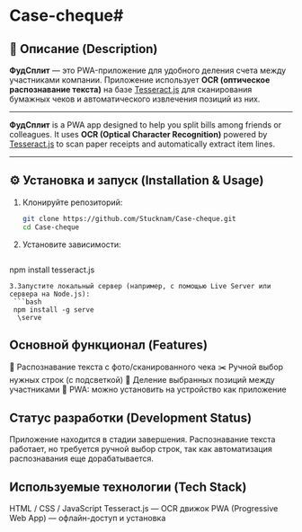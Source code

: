 # Case-cheque# 

## 📌 Описание (Description)

**ФудСплит** — это PWA-приложение для удобного деления счета между участниками компании. Приложение использует **OCR (оптическое распознавание текста)** на базе [Tesseract.js](https://github.com/naptha/tesseract.js) для сканирования бумажных чеков и автоматического извлечения позиций из них.

---

**ФудСплит**  is a PWA app designed to help you split bills among friends or colleagues. It uses **OCR (Optical Character Recognition)** powered by [Tesseract.js](https://github.com/naptha/tesseract.js) to scan paper receipts and automatically extract item lines.

---

## ⚙️ Установка и запуск (Installation & Usage)

1. Клонируйте репозиторий:
   ```bash
   git clone https://github.com/Stucknam/Case-cheque.git
   cd Case-cheque
   ```
2. Установите зависимости:
   ```bash
  npm install tesseract.js
  ```
3.Запустите локальный сервер (например, с помощью Live Server или сервера на Node.js):
   ```bash
   npm install -g serve
    \serve
   ```

## Основной функционал (Features)
📄 Распознавание текста с фото/сканированного чека
✂️ Ручной выбор нужных строк (с подсветкой)
👥 Деление выбранных позиций между участниками
💾 PWA: можно установить на устройство как приложение

## Статус разработки (Development Status)
Приложение находится в стадии завершения. Распознавание текста работает, но требуется ручной выбор строк, так как автоматизация распознавания еще дорабатывается.

## Используемые технологии (Tech Stack)
HTML / CSS / JavaScript
Tesseract.js — OCR движок
PWA (Progressive Web App) — офлайн-доступ и установка



